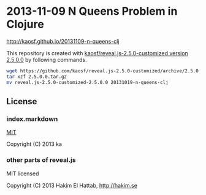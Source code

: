 # 2013-11-09 N Queens Problem in Clojure

http://kaosf.github.io/20131109-n-queens-clj

This repository is created with [kaosf/reveal.js-2.5.0-customized version 2.5.0.0](https://github.com/kaosf/reveal.js-2.5.0-customized/releases/tag/2.5.0.0) by following commands.

```sh
wget https://github.com/kaosf/reveal.js-2.5.0-customized/archive/2.5.0.0.tar.gz
tar xzf 2.5.0.0.tar.gz
mv reveal.js-2.5.0-customized-2.5.0.0 20131019-n-queens-clj
```

## License

### index.markdown

[MIT](http://opensource.org/licenses/MIT)

Copyright (C) 2013 ka

### other parts of reveal.js

MIT licensed

Copyright (C) 2013 Hakim El Hattab, http://hakim.se
